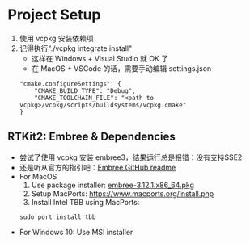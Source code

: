 # Project Setup

1. 使用 vcpkg 安装依赖项
2. 记得执行"./vcpkg integrate install"
    - 这样在 Windows + Visual Studio 就 OK 了
    - 在 MacOS + VSCode 的话，需要手动编辑 settings.json
    ```
    "cmake.configureSettings": {
        "CMAKE_BUILD_TYPE": "Debug",
        "CMAKE_TOOLCHAIN_FILE": "<path to vcpkg>/vcpkg/scripts/buildsystems/vcpkg.cmake"
    }
    ```

## RTKit2: Embree & Dependencies

- 尝试了使用 vcpkg 安装 embree3，结果运行总是报错：没有支持SSE2
- 还是听从官方的指引吧：[Embree GitHub readme](https://github.com/embree/embree)
- For MacOS
    1. Use package installer: [embree-3.12.1.x86_64.pkg](https://github.com/embree/embree/releases/download/v3.12.1/embree-3.12.1.x86_64.pkg)
    2. Setup MacPorts: https://www.macports.org/install.php
    3. Install Intel TBB using MacPorts:
    ```
    sudo port install tbb
    ```    
- For Windows 10: Use MSI installer    